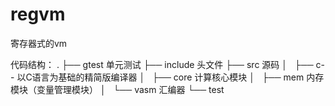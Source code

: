 # regvm
寄存器式的vm

代码结构：
.
├── gtest            单元测试
├── include          头文件
├── src              源码
│   ├── c--         以C语言为基础的精简版编译器
│   ├── core        计算核心模块
│   ├── mem         内存模块（变量管理模块）
│   └── vasm        汇编器
└── test




